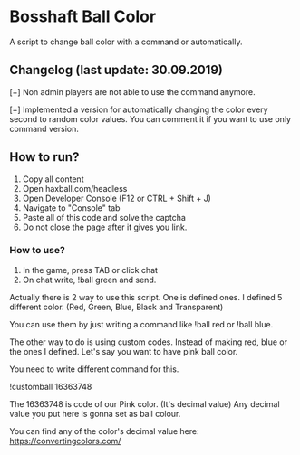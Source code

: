 # Bosshaft Ball Color

A script to change ball color with a command or automatically.

## Changelog (last update: 30.09.2019)

[+] Non admin players are not able to use the command anymore.

[+] Implemented a version for automatically changing the color every second to random color values. You can comment it if you want to use only command version.

## How to run?

1. Copy all content
2. Open haxball.com/headless
3. Open Developer Console (F12 or CTRL + Shift + J)
4. Navigate to "Console" tab
5. Paste all of this code and solve the captcha
6. Do not close the page after it gives you link. 

### How to use?

1. In the game, press TAB or click chat
2. On chat write, !ball green and send.

Actually there is 2 way to use this script. One is defined ones. I defined 5 different color. (Red, Green, Blue, Black and Transparent)

You can use them by just writing a command like !ball red or !ball blue.

The other way to do is using custom codes. Instead of making red, blue or the ones I defined. Let's say you want to have pink ball color.

You need to write different command for this.

!customball 16363748

The 16363748 is code of our Pink color. (It's decimal value) Any decimal value you put here is gonna set as ball colour.

You can find any of the color's decimal value here: https://convertingcolors.com/
